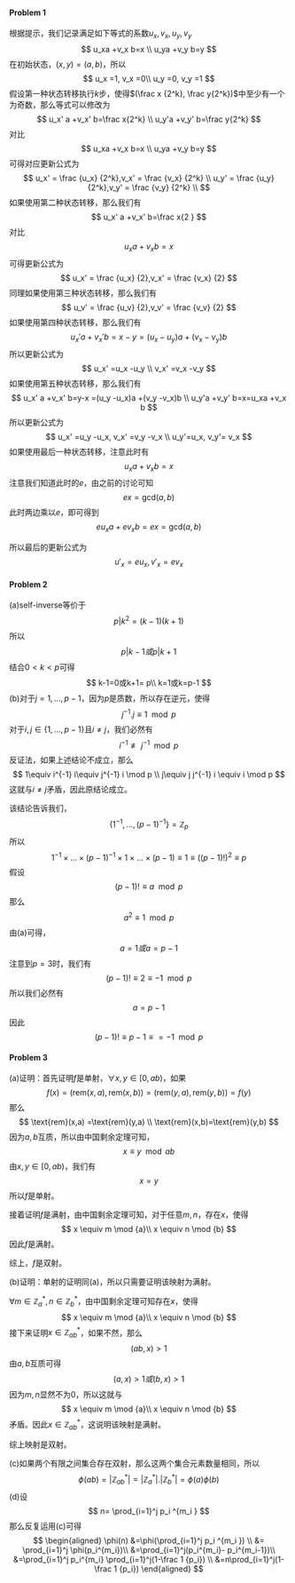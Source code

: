 #### Problem 1

根据提示，我们记录满足如下等式的系数$u_x,v_x,u_y,v_y$
$$
u_xa +v_x b=x \\
u_ya +v_y b=y
$$
在初始状态，$(x,y)=(a,b)$，所以
$$
u_x =1, v_x =0\\
u_y =0, v_y =1
$$
假设第一种状态转移执行$k$步，使得$(\frac x {2^k}, \frac y{2^k})$中至少有一个为奇数，那么等式可以修改为
$$
u_x' a +v_x' b=\frac x{2^k} \\
u_y'a +v_y' b=\frac y{2^k}
$$
对比
$$
u_xa +v_x b=x \\
u_ya +v_y b=y
$$
可得对应更新公式为
$$
u_x' = \frac {u_x} {2^k},v_x' = \frac {v_x} {2^k} \\
u_y' = \frac {u_y} {2^k},v_y' = \frac {v_y} {2^k} \\
$$
如果使用第二种状态转移，那么我们有
$$
u_x' a +v_x' b=\frac x{2 }
$$
对比
$$
u_xa +v_x b=x
$$
可得更新公式为
$$
u_x' = \frac {u_x} {2},v_x' = \frac {v_x} {2}
$$
同理如果使用第三种状态转移，那么我们有
$$
u_v' = \frac {u_v} {2},v_v' = \frac {v_v} {2}
$$
如果使用第四种状态转移，那么我们有
$$
u_x' a +v_x' b= x-y =(u_x -u_y)a +(v_x -v_y)b
$$
所以更新公式为
$$
u_x'  =u_x -u_y \\
v_x'  =v_x -v_y
$$
如果使用第五种状态转移，那么我们有
$$
u_x' a +v_x' b=y-x =(u_y -u_x)a +(v_y -v_x)b \\
u_y'a +v_y' b=x=u_xa +v_x b
$$
所以更新公式为
$$
u_x'  =u_y -u_x,
v_x'  =v_y -v_x \\
u_y'=u_x, v_y'= v_x
$$
如果使用最后一种状态转移，注意此时有
$$
u_xa +v_x b=x
$$
注意我们知道此时的$e​$，由之前的讨论可知
$$
ex =\text{gcd}(a,b)
$$
此时两边乘以$e$，即可得到
$$
eu_x a+ev_x b=ex= \text{gcd}(a,b)
$$

所以最后的更新公式为
$$
u'_x = eu_x ,v'_x =ev_x
$$



#### Problem 2

(a)self-inverse等价于
$$
p|k^2 =(k-1)(k+1)
$$
所以
$$
p|k-1或p|k+1
$$
结合$0<k<p$可得
$$
k-1=0或k+1= p\\
k=1或k=p-1
$$
(b)对于$j=1,...,p-1$，因为$p$是质数，所以存在逆元，使得
$$
j^{-1}. j \equiv 1 \mod p
$$
对于$i ,j \in \{ 1,...,p-1\}​$且$i\neq j​$，我们必然有
$$
i^{-1} \not \equiv j^{-1} \mod p
$$
反证法，如果上述结论不成立，那么
$$
1\equiv i^{-1} i\equiv  j^{-1} i \mod p \\
j\equiv j j^{-1} i \equiv i \mod p
$$
这就与$i\neq j$矛盾，因此原结论成立。

该结论告诉我们，
$$
\{1^{-1},...,(p-1)^{-1} \}=\mathbb Z_p
$$
所以
$$
1^{-1}\times ...\times (p-1)^{-1} \times 1\times ...\times  (p-1) \equiv 1 
\equiv ((p-1)!)^2 \equiv p
$$
假设
$$
(p-1)! \equiv a \mod p
$$
那么
$$
a^2 \equiv 1 \mod p
$$
由(a)可得，
$$
a=1或a= p-1
$$
注意到$p=3$时，我们有
$$
(p-1)!\equiv 2  \equiv -1  \mod p
$$
所以我们必然有
$$
a=p-1
$$
因此
$$
(p-1)! \equiv p-1 \equiv =-1 \mod p
$$



#### Problem 3

(a)证明：首先证明$f$是单射，$\forall x,y \in [0, ab)$，如果
$$
f(x)=(\text{rem}(x,a),\text{rem}(x,b)) =(\text{rem}(y,a),\text{rem}(y,b))=f(y)
$$
那么
$$
\text{rem}(x,a) =\text{rem}(y,a) \\
\text{rem}(x,b)=\text{rem}(y,b)
$$
因为$a,b$互质，所以由中国剩余定理可知，
$$
x \equiv y \mod {ab}
$$
由$x,y \in [0, ab)​$，我们有
$$
x=y
$$
所以$f$是单射。

接着证明$f​$是满射，由中国剩余定理可知，对于任意$m,n​$，存在$x​$，使得
$$
x \equiv m \mod {a}\\
x \equiv n \mod {b}
$$
因此$f$是满射。

综上，$f$是双射。

(b)证明：单射的证明同(a)，所以只需要证明该映射为满射。

$\forall m \in \mathbb Z_a^*,n \in \mathbb Z_b^*​$，由中国剩余定理可知存在$x​$，使得
$$
x \equiv m \mod {a}\\
x \equiv n \mod {b}
$$
接下来证明$x\in \mathbb Z_{ab}^*$，如果不然，那么
$$
(ab,x) >1
$$
由$a,b​$互质可得
$$
(a,x) >1或(b,x) >1
$$
因为$m,n$显然不为$0$，所以这就与
$$
x \equiv m \mod {a}\\
x \equiv n \mod {b}
$$
矛盾。因此$x\in \mathbb Z_{ab}^*$，这说明该映射是满射。

综上映射是双射。

(c)如果两个有限之间集合存在双射，那么这两个集合元素数量相同，所以
$$
\phi(ab) = |\mathbb Z_{ab}^*|=|\mathbb Z_{a}^*|.|\mathbb Z_{b}^*| =\phi(a)\phi(b)
$$
(d)设
$$
n= \prod_{i=1}^j p_i ^{m_i }
$$
那么反复运用(c)可得
$$
\begin{aligned}
\phi(n)
&=\phi(\prod_{i=1}^j p_i ^{m_i }) \\
&= \prod_{i=1}^j \phi(p_i^{m_i})\\
&=\prod_{i=1}^j(p_i^{m_i}- p_i^{m_i-1})\\
&=\prod_{i=1}^j p_i^{m_i} \prod_{i=1}^j(1-\frac 1 {p_i}) \\
&=n\prod_{i=1}^j(1-\frac 1 {p_i}) 
\end{aligned}
$$
